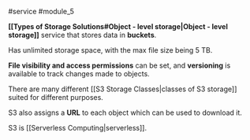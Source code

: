 #service #module_5

**[[Types of Storage Solutions#Object - level storage|Object - level storage]]** service that stores data in **buckets**.

Has unlimited storage space, with the max file size being 5 TB.

**File visibility and access permissions** can be set, and **versioning** is available to track changes made to objects.

There are many different [[S3 Storage Classes|classes of S3 storage]] suited for different purposes.

S3 also assigns a **URL** to each object which can be used to download it.

S3 is [[Serverless Computing|serverless]].